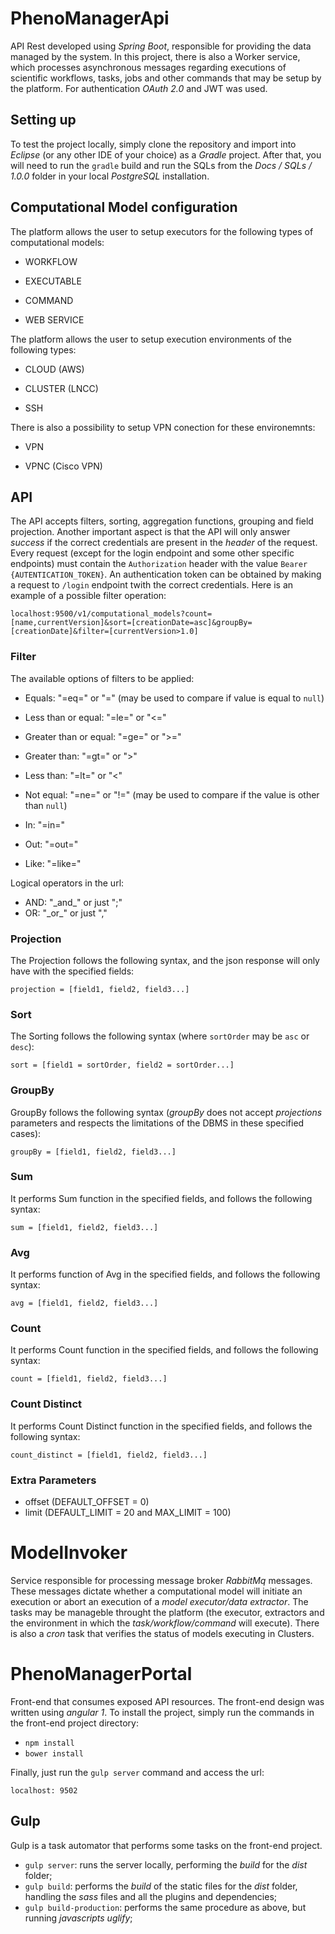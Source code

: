 # PhenoManagerApi

API Rest developed using *Spring Boot*, responsible for providing the data managed by the system.
In this project, there is also a Worker service, which processes asynchronous messages regarding executions of scientific workflows, tasks, jobs and other commands that may be setup by the platform. For authentication *OAuth 2.0* and JWT was used.


## Setting up

To test the project locally, simply clone the repository and import into *Eclipse* (or any other IDE of your choice) as a *Gradle* project.
After that, you will need to run the `gradle` build and run the SQLs from the *Docs / SQLs / 1.0.0* folder in your local *PostgreSQL* installation.

## Computational Model configuration

The platform allows the user to setup executors for the following types of computational models:

- WORKFLOW

- EXECUTABLE

- COMMAND

- WEB SERVICE

The platform allows the user to setup execution environments of the following types:

- CLOUD (AWS)

- CLUSTER (LNCC)

- SSH

There is also a possibility to setup VPN conection for these environemnts:

- VPN

- VPNC (Cisco VPN)

## API

The API accepts filters, sorting, aggregation functions, grouping and field projection.
Another important aspect is that the API will only answer *success* if the correct credentials are present in the *header* of the request.
Every request (except for the login endpoint and some other specific endpoints) must contain the `Authorization` header with the value `Bearer {AUTENTICATION_TOKEN}`.
An authentication token can be obtained by making a request to `/login` endpoint twith the correct credentials.
Here is an example of a possible filter operation:

`localhost:9500/v1/computational_models?count=[name,currentVersion]&sort=[creationDate=asc]&groupBy=[creationDate]&filter=[currentVersion>1.0]`

### Filter
The available options of filters to be applied:

- Equals: "=eq=" or "=" (may be used to compare if value is equal to `null`)

- Less than or equal: "=le=" or "<="

- Greater than or equal: "=ge=" or ">="

- Greater than: "=gt=" or ">"

- Less than: "=lt=" or "<"

- Not equal: "=ne=" or "!=" (may be used to compare if the value is other than `null`)

- In: "=in="

- Out: "=out="

- Like: "=like="

Logical operators in the url:

- AND: "\_and\_" or just ";"
- OR: "\_or\_" or just ","

### Projection
The Projection follows the following syntax, and the json response will only have with the specified fields:

`projection = [field1, field2, field3...]`

### Sort
The Sorting follows the following syntax (where `sortOrder` may be `asc` or `desc`):

`sort = [field1 = sortOrder, field2 = sortOrder...]`

### GroupBy
GroupBy follows the following syntax (*groupBy* does not accept *projections* parameters and respects the limitations of the DBMS in these specified cases):

`groupBy = [field1, field2, field3...]`

### Sum
It performs Sum function in the specified fields, and follows the following syntax:

`sum = [field1, field2, field3...]`

### Avg
It performs function of Avg in the specified fields, and follows the following syntax:

`avg = [field1, field2, field3...]`

### Count
It performs Count function in the specified fields, and follows the following syntax:

`count = [field1, field2, field3...]`

### Count Distinct
It performs Count Distinct function in the specified fields, and follows the following syntax:

`count_distinct = [field1, field2, field3...]`

### Extra Parameters
- offset (DEFAULT_OFFSET = 0)
- limit (DEFAULT_LIMIT = 20 and MAX_LIMIT = 100)

# ModelInvoker

Service responsible for processing message broker *RabbitMq* messages. These messages dictate whether a computational model will initiate an execution or abort an execution of a *model executor/data extractor*.
The tasks may be manageble throught the platform (the executor, extractors and the environment in which the *task/workflow/command* will execute).
There is also a *cron* task that verifies the status of models executing in Clusters.

# PhenoManagerPortal

Front-end that consumes exposed API resources. The front-end design was written using *angular 1*.
To install the project, simply run the commands in the front-end project directory:

- `npm install`
- `bower install`

Finally, just run the `gulp server` command and access the url:

`localhost: 9502`

## Gulp

Gulp is a task automator that performs some tasks on the front-end project.

- `gulp server`: runs the server locally, performing the *build* for the *dist* folder;
- `gulp build`: performs the *build* of the static files for the *dist* folder, handling the *sass* files and all the plugins and dependencies;
- `gulp build-production`: performs the same procedure as above, but running *javascripts uglify*;
